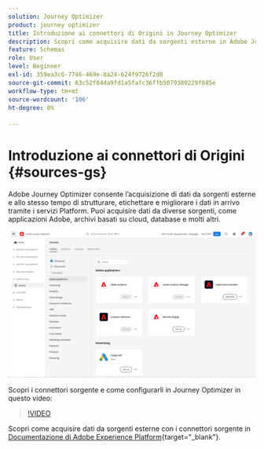 ```yaml
---
solution: Journey Optimizer
product: journey optimizer
title: Introduzione ai connettori di Origini in Journey Optimizer
description: Scopri come acquisire dati da sorgenti esterne in Adobe Journey Optimizer
feature: Schemas
role: User
level: Beginner
exl-id: 359ea3c6-7746-469e-8a24-624f9726f2d8
source-git-commit: 63c52f04da9fd1a5fafc36ffb5079380229f885e
workflow-type: tm+mt
source-wordcount: '106'
ht-degree: 0%

---
```


# Introduzione ai connettori di Origini {#sources-gs}

Adobe Journey Optimizer consente l’acquisizione di dati da sorgenti esterne e allo stesso tempo di strutturare, etichettare e migliorare i dati in arrivo tramite i servizi Platform. Puoi acquisire dati da diverse sorgenti, come applicazioni Adobe, archivi basati su cloud, database e molti altri.

![](assets/sources-home.png)

Scopri i connettori sorgente e come configurarli in Journey Optimizer in questo video:

>[!VIDEO](https://video.tv.adobe.com/v/335919?quality=12)

Scopri come acquisire dati da sorgenti esterne con i connettori sorgente in [Documentazione di Adobe Experience Platform](https://experienceleague.adobe.com/docs/experience-platform/sources/home.html){target=&quot;_blank&quot;}.
